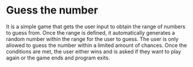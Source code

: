 # Guess the number

It is a simple game that gets the user input to obtain the range of numbers to guess from. Once the range is defined, it automatically generates a random number within the range for the user to guess. The user is only allowed to guess the number within a limited amount of chances. Once the conditions are met, the user either wins and is asked if they want to play again or the game ends and program exits.
